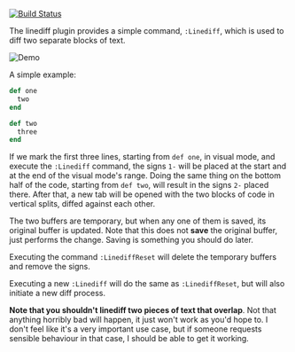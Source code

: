[![Build Status](https://secure.travis-ci.org/AndrewRadev/linediff.vim.png?branch=master)](http://travis-ci.org/AndrewRadev/linediff.vim)

The linediff plugin provides a simple command, `:Linediff`, which is used to diff two separate blocks of text.

![Demo](http://i.andrewradev.com/24f5ad78d6deff0b2492dd011dbca7a9.gif)

A simple example:

``` ruby
def one
  two
end

def two
  three
end
```

If we mark the first three lines, starting from `def one`, in visual mode, and execute the `:Linediff` command, the signs `1-` will be placed at the start and at the end of the visual mode's range. Doing the same thing on the bottom half of the code, starting from `def two`, will result in the signs `2-` placed there. After that, a new tab will be opened with the two blocks of code in vertical splits, diffed against each other.

The two buffers are temporary, but when any one of them is saved, its original buffer is updated. Note that this does not **save** the original buffer, just performs the change. Saving is something you should do later.

Executing the command `:LinediffReset` will delete the temporary buffers and remove the signs.

Executing a new `:Linediff` will do the same as `:LinediffReset`, but will also initiate a new diff process.

**Note that you shouldn't linediff two pieces of text that overlap**. Not that anything horribly bad will happen, it just won't work as you'd hope to. I don't feel like it's a very important use case, but if someone requests sensible behaviour in that case, I should be able to get it working.
